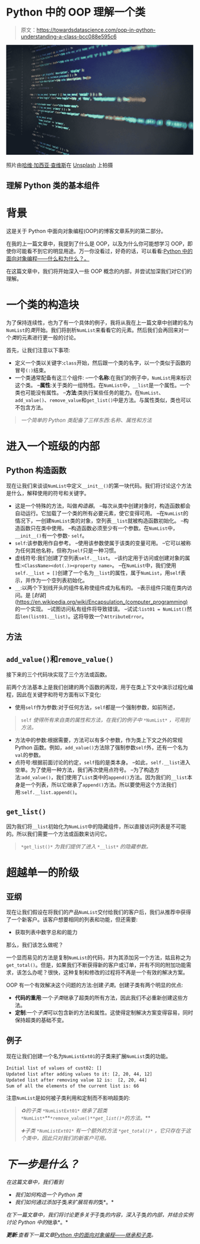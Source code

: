 # Python 中的 OOP 理解一个类

> 原文：<https://towardsdatascience.com/oop-in-python-understanding-a-class-bcc088e595c6>

![](img/005da2cb84554046cf70bd92214d40b8.png)

照片由[哈维·加西亚·查维斯](https://unsplash.com/@javchz?utm_source=medium&utm_medium=referral)在 [Unsplash](https://unsplash.com?utm_source=medium&utm_medium=referral) 上拍摄

## 理解 Python 类的基本组件

# 背景

这是关于 Python 中面向对象编程(OOP)的博客文章系列的第二部分。

在我的上一篇文章中，我提到了什么是 OOP，以及为什么你可能想学习 OOP，即使你可能看不到它的明显用途。万一你没看过，好奇的话，可以看看:[Python 中的面向对象编程——什么和为什么？。](/object-oriented-programming-in-python-what-and-why-d966e9e0fd03)

在这篇文章中，我们将开始深入一些 OOP 概念的内部，并尝试加深我们对它们的理解。

# 一个类的构造块

为了保持连续性，也为了有一个具体的例子，我将从我在上一篇文章中创建的名为`NumList`的*类*开始。我们将剖析`NumList`来看看它的元素。然后我们会再回来对一个*类*的元素进行更一般的讨论。

首先，让我们注意以下事项:

*   定义一个类以关键字:`class`开始，然后跟一个类的名字，以一个类似于函数的冒号`(:)`结束。
*   一个类通常配备有这三个组件:
    –一个**名称**:在我们的例子中，`NumList`用来标识这个类。
    –**属性**:关于类的一组特性。在`NumList`中，`__list`是一个属性。一个类也可能没有属性。
    –**方法**:类执行某些任务的能力。在`NumList`、`add_value()`、`remove_value`和`get_list()`中是方法。与属性类似，类也可以不包含方法。

> *一个简单的 Python 类配备了三样东西:名称、属性和方法*

# 进入一个班级的内部

## Python 构造函数

现在让我们来谈谈`NumList`中定义`__init__()`的第一块代码。我们将讨论这个方法是什么，解释使用的符号和关键字。

*   这是一个特殊的方法，叫做*构造器*。
    –每次从类中创建对象时，构造函数都会自动运行。它加载了一个类的所有必要元素，使它变得可用。
    –在`NumList`的情况下，一创建`NumList`类的对象，空列表`__list`就被构造函数初始化。
    –构造函数只在类中使用。
    –构造函数必须至少有一个参数。在`NumList`中，`__init__()`有一个参数- `self`。
*   `self`:该参数用作自参考。
    –使用该参数使属于该类的变量可用。
    –它可以被称为任何其他名称，但称为`self`只是一种习惯。
*   虚线符号:我们创建了空列表`self.__list`。
    –该约定用于访问或创建对象的属性:`<ClassName><dot(.)><property name>`。
    –在`NumList`中，我们使用`self.__list = []`创建了一个名为`__list`的属性，属于`NumList`，用`self`表示，并作为一个空列表初始化。
*   `__`:以两个下划线开头的组件名称使组件成为私有的。
    –表示组件只能在类内访问。是 [*封装*](https://en.wikipedia.org/wiki/Encapsulation_(computer_programming) 的一个实现。
    –试图访问私有组件将导致错误。
    –试试:`list01 = NumList()`然后`len(list01.__list)`。这将导致一个`AttributeError`。

## 方法

## `add_value()`和`remove_value()`

接下来的三个代码块实现了三个方法或函数。

前两个方法基本上是我们创建的两个函数的再现，用于在类上下文中演示过程化编程，因此在关键字和符号方面有以下变化:

*   使用`self`作为参数:对于任何方法，`self`都是一个强制参数，如前所述，

> `self` *使得所有来自类的属性和方法，在我们的例子中* `*NumList*` *，可用到方法。*

*   方法中的参数:根据需要，方法可以有多个参数，作为类上下文之外的常规 Python 函数。例如，`add_value()`方法除了强制参数`self`外，还有一个名为`val`的参数。
*   点符号:根据前面讨论的约定，`self`指的是类本身。
    –如此，`self.__list`进入空单。为了使用一种方法，我们再次使用点符号。
    –为了构造方法:`add_value()`，我们使用了`List`类中的`append()`方法。因为我们的`__list`本身是一个列表，所以它继承了`append()`方法。所以要使用这个方法我们用:`self.__list.append()`。

## `get_list()`

因为我们将`__list`初始化为`NumList`中的隐藏组件，所以直接访问列表是不可能的。所以我们需要一个方法或函数来访问它。

> `*get_list()*` *为我们提供了进入* `*__list*` *的隐藏参数。*

# 超越单一的阶级

## 亚纲

现在让我们假设在将我们的产品`NumList`交付给我们的客户后，我们从推荐中获得了一个新客户。该客户想要相同的列表和功能，但还需要:

*   获取列表中数字总和的能力

那么，我们该怎么做呢？

一个显而易见的方法是复制`NumList`的代码，并为其添加另一个方法，姑且称之为`get_total()`。但是，如果我们不断获得新的客户或订单，并有不同的附加功能需求，该怎么办呢？很快，这种复制和修改的过程将不再是一个有效的解决方案。

OOP 有一个有效解决这个问题的方法:创建*子类*。创建子类有两个明显的优点:

*   **代码的重用**:一个*子类*继承了超类的所有方法，因此我们不必重新创建这些方法。
*   **定制**:一个*子类*可以包含新的方法和属性。这使得定制解决方案变得容易，同时保持超类的基础不变。

## 例子

现在让我们创建一个名为`NumListExt01`的子类来扩展`NumList`类的功能。

```
Initial list of values of cust02: []
Updated list after adding values to it: [2, 20, 44, 12]
Updated list after removing value 12 is:  [2, 20, 44]
Sum of all the elements of the current list is: 66
```

注意`NumList`是如何被子类利用和定制而不影响超类的:

> *♻️的子类* `*NumListExt01*` *继承了超类*`*NumList*`**`*remove_value()*`*`*get_list()*`*的方法。****
> 
> **➕子类* `*NumListExt01*` *有一个额外的方法* `*get_total()*` *，它只存在于这个类中，因此只对我们的新客户可用。**

# *下一步是什么？*

*在这篇文章中，我们看到*

*   *我们如何构造一个 Python 类*
*   *我们如何通过添加*子类*来扩展现有的*类*。*

*在下一篇文章中，我们将讨论更多关于*子类*的内容，深入*子类*的内部，并结合实例讨论 Python 中的*继承*。*

***更新**:查看下一篇文章[Python 中的面向对象编程——继承和子类](/object-oriented-programming-in-python-inheritance-and-subclass-9c62ad027278)。*